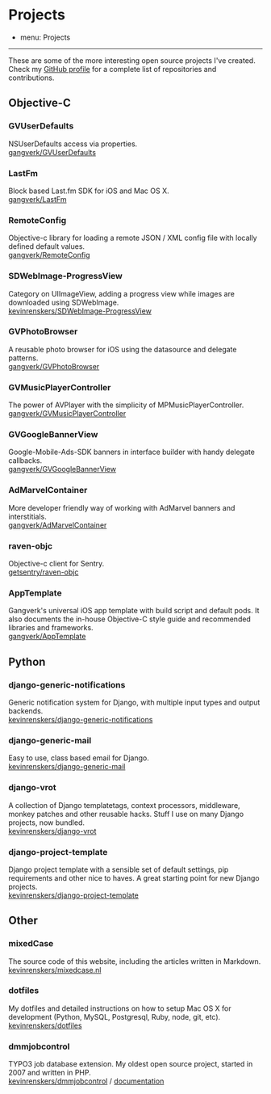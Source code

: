 # Projects
- menu: Projects
---------------------

These are some of the more interesting open source projects I've created. Check my [GitHub profile](https://github.com/kevinrenskers) for a complete list of repositories and contributions.


## Objective-C

### GVUserDefaults
NSUserDefaults access via properties.  
[gangverk/GVUserDefaults](https://github.com/gangverk/GVUserDefaults)

### LastFm
Block based Last.fm SDK for iOS and Mac OS X.  
[gangverk/LastFm](https://github.com/gangverk/LastFm)

### RemoteConfig
Objective-c library for loading a remote JSON / XML config file with locally defined default values.  
[gangverk/RemoteConfig](https://github.com/gangverk/RemoteConfig)

### SDWebImage-ProgressView
Category on UIImageView, adding a progress view while images are downloaded using SDWebImage.  
[kevinrenskers/SDWebImage-ProgressView](https://github.com/kevinrenskers/SDWebImage-ProgressView)

### GVPhotoBrowser
A reusable photo browser for iOS using the datasource and delegate patterns.  
[gangverk/GVPhotoBrowser](https://github.com/gangverk/GVPhotoBrowser)

### GVMusicPlayerController
The power of AVPlayer with the simplicity of MPMusicPlayerController.  
[gangverk/GVMusicPlayerController](https://github.com/gangverk/GVMusicPlayerController)

### GVGoogleBannerView
Google-Mobile-Ads-SDK banners in interface builder with handy delegate callbacks.  
[gangverk/GVGoogleBannerView](https://github.com/gangverk/GVGoogleBannerView)

### AdMarvelContainer
More developer friendly way of working with AdMarvel banners and interstitials.  
[gangverk/AdMarvelContainer](https://github.com/gangverk/AdMarvelContainer)

### raven-objc
Objective-c client for Sentry.  
[getsentry/raven-objc](https://github.com/getsentry/raven-objc)

### AppTemplate
Gangverk's universal iOS app template with build script and default pods. It also documents the in-house Objective-C style guide and recommended libraries and frameworks.  
[gangverk/AppTemplate](https://github.com/gangverk/AppTemplate)


## Python

### django-generic-notifications
Generic notification system for Django, with multiple input types and output backends.  
[kevinrenskers/django-generic-notifications](https://github.com/kevinrenskers/django-generic-notifications)

### django-generic-mail
Easy to use, class based email for Django.  
[kevinrenskers/django-generic-mail](https://github.com/kevinrenskers/django-generic-mail)

### django-vrot
A collection of Django templatetags, context processors, middleware, monkey patches and other reusable hacks. Stuff I use on many Django projects, now bundled.  
[kevinrenskers/django-vrot](https://github.com/kevinrenskers/django-vrot)

### django-project-template
Django project template with a sensible set of default settings, pip requirements and other nice to haves. A great starting point for new Django projects.  
[kevinrenskers/django-project-template](https://github.com/kevinrenskers/django-project-template)


## Other

### mixedCase
The source code of this website, including the articles written in Markdown.  
[kevinrenskers/mixedcase.nl](https://github.com/kevinrenskers/mixedcase.nl)

### dotfiles
My dotfiles and detailed instructions on how to setup Mac OS X for development (Python, MySQL, Postgresql, Ruby, node, git, etc).  
[kevinrenskers/dotfiles](https://github.com/kevinrenskers/dotfiles)

### dmmjobcontrol
TYPO3 job database extension. My oldest open source project, started in 2007 and written in PHP.  
[kevinrenskers/dmmjobcontrol](https://github.com/kevinrenskers/dmmjobcontrol) / [documentation](/projects/dmmjobcontrol/)